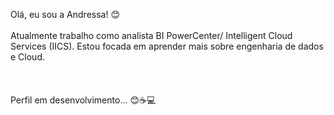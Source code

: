 Olá, eu sou a Andressa! 😊 
<br> </br> 
Atualmente trabalho como analista BI PowerCenter/ Intelligent Cloud Services (IICS). Estou focada em aprender mais sobre engenharia de dados e Cloud.
<br> </br> 
<br> </br> 
Perfil em desenvolvimento... 😊☕💻
